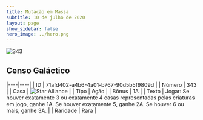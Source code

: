 ```yaml
---
title: Mutação em Massa
subtitle: 10 de julho de 2020
layout: page
show_sidebar: false
hero_image: ../hero.png
---
```


![343](https://cdn.keyforgegame.com/media/card_front/pt/479_343_QMMPRQ7HRC65_pt.png)

## Censo Galáctico

|----|----|
| ID | 71afd402-a4b6-4a01-b767-90d5b5f9809d |
| Número | 343 |
| Casa | ![Star Alliance](https://archonarcana.com/images/thumb/7/7d/Star_Alliance.png/22px-Star_Alliance.png "Aliança Estelar") |
| Tipo | Ação |
| Bônus | 1A |
| Texto | Jogar: Se houver exatamente 3 ou exatamente 4 casas representadas pelas criaturas em jogo, ganhe 1A. Se houver exatamente 5, ganhe 2A. Se houver 6 ou mais, ganhe 3A. |
| Raridade | Rara |
